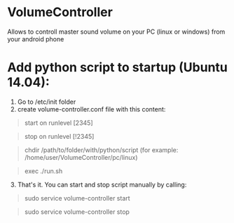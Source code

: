 # VolumeController
Allows to controll master sound volume on your PC (linux or windows) from your android phone

# Add python script to startup (Ubuntu 14.04):
1. Go to /etc/init folder
2. create volume-controller.conf file with this content:

> start on runlevel [2345]

> stop on runlevel [!2345]

> chdir /path/to/folder/with/python/script (for example: /home/user/VolumeController/pc/linux)

> exec ./run.sh

3. That's it. You can start and stop script manually by calling:

> sudo service volume-controller start

> sudo service volume-controller stop
